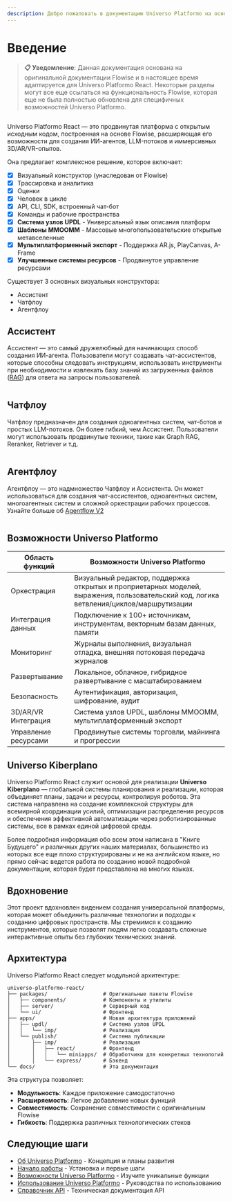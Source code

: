 ```yaml
---
description: Добро пожаловать в документацию Universo Platformo на основе Flowise
---
```


# Введение

> **📋 Уведомление**: Данная документация основана на оригинальной документации Flowise и в настоящее время адаптируется для Universo Platformo React. Некоторые разделы могут все еще ссылаться на функциональность Flowise, которая еще не была полностью обновлена для специфичных возможностей Universo Platformo.

<figure><img src=".gitbook/assets/FlowiseIntro (1).gif" alt=""><figcaption></figcaption></figure>

Universo Platformo React — это продвинутая платформа с открытым исходным кодом, построенная на основе Flowise, расширяющая его возможности для создания ИИ-агентов, LLM-потоков и иммерсивных 3D/AR/VR-опытов.

Она предлагает комплексное решение, которое включает:

-   [x] Визуальный конструктор (унаследован от Flowise)
-   [x] Трассировка и аналитика
-   [x] Оценки
-   [x] Человек в цикле
-   [x] API, CLI, SDK, встроенный чат-бот
-   [x] Команды и рабочие пространства
-   [x] **Система узлов UPDL** - Универсальный язык описания платформ
-   [x] **Шаблоны MMOOMM** - Массовые многопользовательские открытые метавселенные
-   [x] **Мультиплатформенный экспорт** - Поддержка AR.js, PlayCanvas, A-Frame
-   [x] **Улучшенные системы ресурсов** - Продвинутое управление ресурсами

Существует 3 основных визуальных конструктора:

-   Ассистент
-   Чатфлоу
-   Агентфлоу

## Ассистент

Ассистент — это самый дружелюбный для начинающих способ создания ИИ-агента. Пользователи могут создавать чат-ассистентов, которые способны следовать инструкциям, использовать инструменты при необходимости и извлекать базу знаний из загруженных файлов ([RAG](https://en.wikipedia.org/wiki/Retrieval-augmented_generation)) для ответа на запросы пользователей.

<figure><picture><source srcset=".gitbook/assets/Screenshot 2025-06-10 232758.png" media="(prefers-color-scheme: dark)"><img src=".gitbook/assets/image (303).png" alt=""></picture><figcaption></figcaption></figure>

## Чатфлоу

Чатфлоу предназначен для создания одноагентных систем, чат-ботов и простых LLM-потоков. Он более гибкий, чем Ассистент. Пользователи могут использовать продвинутые техники, такие как Graph RAG, Reranker, Retriever и т.д.

<figure><picture><source srcset=".gitbook/assets/screely-1749594035877.png" media="(prefers-color-scheme: dark)"><img src=".gitbook/assets/screely-1749593961545.png" alt=""></picture><figcaption></figcaption></figure>

## Агентфлоу

Агентфлоу — это надмножество Чатфлоу и Ассистента. Он может использоваться для создания чат-ассистентов, одноагентных систем, многоагентных систем и сложной оркестрации рабочих процессов. Узнайте больше об [Agentflow V2](using-flowise/agentflowv2.md)

<figure><picture><source srcset=".gitbook/assets/screely-1749594631028.png" media="(prefers-color-scheme: dark)"><img src=".gitbook/assets/screely-1749594614881.png" alt=""></picture><figcaption></figcaption></figure>

## Возможности Universo Platformo

| Область функций      | Возможности Universo Platformo                                                                                                          |
| -------------------- | --------------------------------------------------------------------------------------------------------------------------------------- |
| Оркестрация          | Визуальный редактор, поддержка открытых и проприетарных моделей, выражения, пользовательский код, логика ветвления/циклов/маршрутизации |
| Интеграция данных    | Подключение к 100+ источникам, инструментам, векторным базам данных, памяти                                                             |
| Мониторинг           | Журналы выполнения, визуальная отладка, внешняя потоковая передача журналов                                                             |
| Развертывание        | Локальное, облачное, гибридное развертывание с масштабированием                                                                         |
| Безопасность         | Аутентификация, авторизация, шифрование, аудит                                                                                          |
| 3D/AR/VR Интеграция  | Система узлов UPDL, шаблоны MMOOMM, мультиплатформенный экспорт                                                                         |
| Управление ресурсами | Продвинутые системы торговли, майнинга и прогрессии                                                                                     |

## Universo Kiberplano

Universo Platformo React служит основой для реализации **Universo Kiberplano** — глобальной системы планирования и реализации, которая объединяет планы, задачи и ресурсы, контролируя роботов. Эта система направлена на создание комплексной структуры для всемирной координации усилий, оптимизации распределения ресурсов и обеспечения эффективной автоматизации через роботизированные системы, все в рамках единой цифровой среды.

Более подробная информация обо всем этом написана в "Книге Будущего" и различных других наших материалах, большинство из которых все еще плохо структурированы и не на английском языке, но прямо сейчас ведется работа по созданию новой подробной документации, которая будет представлена на многих языках.

## Вдохновение

Этот проект вдохновлен видением создания универсальной платформы, которая может объединить различные технологии и подходы к созданию цифровых пространств. Мы стремимся к созданию инструментов, которые позволят людям легко создавать сложные интерактивные опыты без глубоких технических знаний.

## Архитектура

Universo Platformo React следует модульной архитектуре:

```
universo-platformo-react/
├── packages/                  # Оригинальные пакеты Flowise
│   ├── components/            # Компоненты и утилиты
│   ├── server/                # Серверный код
│   └── ui/                    # Фронтенд
├── apps/                      # Новая архитектура приложений
│   ├── updl/                  # Система узлов UPDL
│   │   └── imp/               # Реализация
│   └── publish/               # Система публикации
│       ├── imp/               # Реализация
│       │   ├── react/         # Фронтенд
│       │   │   └── miniapps/  # Обработчики для конкретных технологий
│       │   └── express/       # Бэкенд
└── docs/                      # Эта документация
```

Эта структура позволяет:

-   **Модульность**: Каждое приложение самодостаточно
-   **Расширяемость**: Легкое добавление новых функций
-   **Совместимость**: Сохранение совместимости с оригинальным Flowise
-   **Гибкость**: Поддержка различных технологических стеков

## Следующие шаги

-   [Об Universo Platformo](universo-platformo/about.md) - Концепция и планы развития
-   [Начало работы](getting-started/README.md) - Установка и первые шаги
-   [Возможности Universo Platformo](universo-platformo/README.md) - Изучите уникальные функции
-   [Использование Universo Platformo](using-flowise/README.md) - Руководства по использованию
-   [Справочник API](api-reference/README.md) - Техническая документация API

